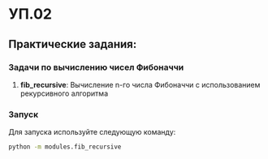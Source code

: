 # УП.02
## Практические задания:
### Задачи по вычислению чисел Фибоначчи
1. **fib_recursive**: Вычисление n-го числа Фибоначчи с использованием рекурсивного алгоритма
  ### Запуск 
  Для запуска используйте следующую команду:
  ```bash
python -m modules.fib_recursive
```
